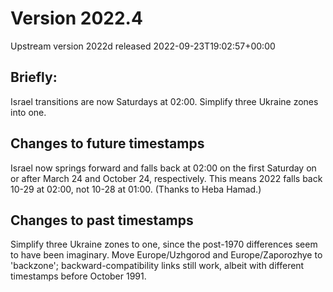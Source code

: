 # Version 2022.4
Upstream version 2022d released 2022-09-23T19:02:57+00:00

## Briefly:

Israel transitions are now Saturdays at 02:00. Simplify three Ukraine zones
into one.

## Changes to future timestamps

Israel now springs forward and falls back at 02:00 on the first Saturday on
or after March 24 and October 24, respectively. This means 2022 falls back 10-29
at 02:00, not 10-28 at 01:00. (Thanks to Heba Hamad.)

## Changes to past timestamps

Simplify three Ukraine zones to one, since the post-1970 differences seem to
have been imaginary.  Move Europe/Uzhgorod and Europe/Zaporozhye to 'backzone';
backward-compatibility links still work, albeit with different timestamps before
October 1991.